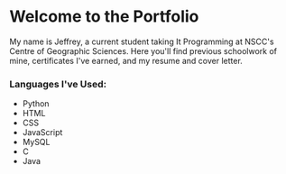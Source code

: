 # Welcome to the Portfolio
My name is Jeffrey, a current student taking It Programming at NSCC's Centre of Geographic Sciences. Here you'll find previous schoolwork of mine, certificates I've earned, and my resume and cover letter. 

<h3>Languages I've Used:</h3>
<ul>
  <li>Python</li>
  <li>HTML</li>
  <li>CSS</li>
  <li>JavaScript</li>
  <li>MySQL</li>
  <li>C</li>
  <li>Java</li>
</ul>
